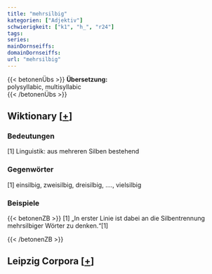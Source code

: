```yaml
---
title: "mehrsilbig"
kategorien: ["Adjektiv"]
schwierigkeit: ["k1", "h_", "r24"]
tags:
series:
mainDornseiffs:
domainDornseiffs:
url: "mehrsilbig"
---
```


{{< betonenÜbs >}}
**Übersetzung:**  
polysyllabic, multisyllabic  
{{< /betonenÜbs >}}

## Wiktionary [[+](https://de.wiktionary.org/wiki/mehrsilbig)]

### Bedeutungen
[1] Linguistik: aus mehreren Silben bestehend  

### Gegenwörter
[1] einsilbig, zweisilbig, dreisilbig, ...., vielsilbig  

### Beispiele
{{< betonenZB >}}
[1] „In erster Linie ist dabei an die Silbentrennung mehrsilbiger Wörter zu denken.“[1]  

{{< /betonenZB >}}

## Leipzig Corpora [[+](https://corpora.uni-leipzig.de/en/res?word=mehrsilbig&corpusId=deu_newscrawl-public_2018)]

